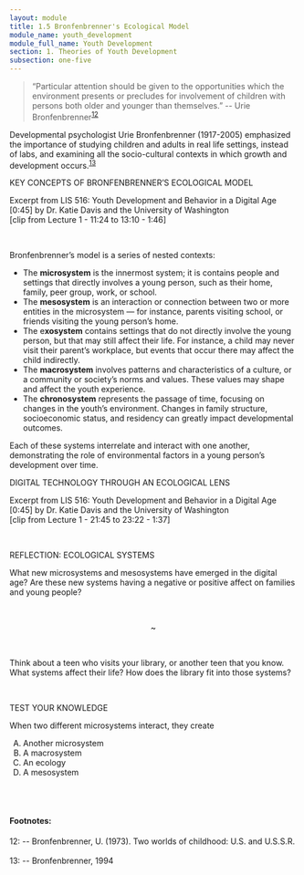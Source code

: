 ```yaml
---
layout: module
title: 1.5 Bronfenbrenner's Ecological Model
module_name: youth_development
module_full_name: Youth Development
section: 1. Theories of Youth Development
subsection: one-five
---
```


>“Particular attention should be given to the opportunities which the environment presents or precludes for involvement of children with persons both older and younger than themselves.” -- Urie Bronfenbrenner<sup>[12](#fn12)</sup> 

Developmental psychologist Urie Bronfenbrenner (1917-2005) emphasized the importance of studying children and adults in real life settings, instead of labs, and examining all the socio-cultural contexts in which growth and development occurs.<sup>[13](#fn13)</sup> 

<div class="explanatory">  
  <p><span class="box-title">KEY CONCEPTS OF BRONFENBRENNER’S ECOLOGICAL MODEL</span></p> 
  <p>Excerpt from LIS 516: Youth Development and Behavior in a Digital Age [0:45] by Dr. Katie Davis and the University of Washington 
<br>
[clip from Lecture 1 - 11:24 to 13:10 - 1:46]
</p> 
</div>
<br>

Bronfenbrenner’s model is a series of nested contexts: 

- The **microsystem** is the innermost system; it is contains people and settings that directly involves a young person, such as their home, family, peer group, work, or school.  
- The **mesosystem** is an interaction or connection between two or more entities in the microsystem — for instance, parents visiting school, or friends visiting the young person’s home.  
- The e**xosystem** contains settings that do not directly involve the young person, but that may still affect their life. For instance, a child may never visit their parent’s workplace, but events that occur there may affect the child indirectly. 
- The **macrosystem** involves patterns and characteristics of a culture, or a community or society’s norms and values. These values may shape and affect the youth experience.  
- The **chronosystem** represents the passage of time, focusing on changes in the youth’s environment. Changes in family structure, socioeconomic status, and residency can greatly impact developmental outcomes.  

Each of these systems interrelate and interact with one another, demonstrating the role of environmental factors in a young person’s development over time. 

<div class="explanatory">  
  <p><span class="box-title">DIGITAL TECHNOLOGY THROUGH AN ECOLOGICAL LENS</span></p> 
  <p>Excerpt from LIS 516: Youth Development and Behavior in a Digital Age [0:45] by Dr. Katie Davis and the University of Washington 
<br>
[clip from Lecture 1 - 21:45 to 23:22 - 1:37]</p>
</div>
<br>
    
<div class="reflection"> 

  <p><span class="box-title">REFLECTION: ECOLOGICAL SYSTEMS</span></p> 

  <p>What new microsystems and mesosystems have emerged in the digital age? Are these new systems having a negative or positive affect on families and young people?</p>
<br>
<p style="text-align:center">~</p> 
<br>
<p>Think about a teen who visits your library, or another teen that you know. What systems affect their life? How does the library fit into those systems? </p>
</div>
<br>

<div class="reflection"> 

  <p><span class="box-title">TEST YOUR KNOWLEDGE</span></p> 

  <p>When two different microsystems interact, they create </p> 
  <ol type="A">
  <li>Another microsystem </li>
  <li>A macrosystem</li>
  <li>An ecology</li>
  <li>A mesosystem</li>
  </ol>
</div>
<br>
<br>

#### Footnotes:

<a name="fn12">12</a>:  -- Bronfenbrenner, U. (1973). Two worlds of childhood: U.S. and U.S.S.R. 
<br>  
<a name="fn13">13</a>:  --  Bronfenbrenner, 1994 
